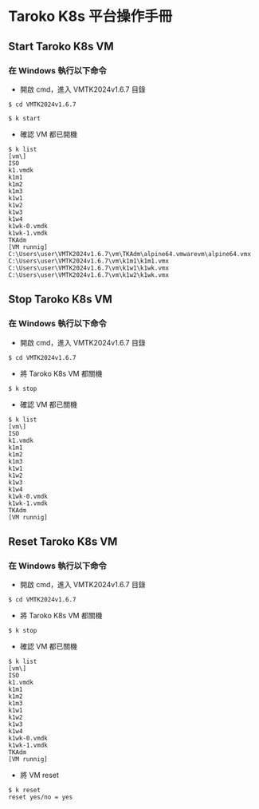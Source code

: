 # Taroko K8s 平台操作手冊

## Start Taroko K8s VM
### 在 Windows 執行以下命令
* 開啟 cmd，進入 VMTK2024v1.6.7 目錄
```
$ cd VMTK2024v1.6.7
```
```
$ k start
```
* 確認 VM 都已開機
```
$ k list
[vm\]
ISO
k1.vmdk
k1m1
k1m2
k1m3
k1w1
k1w2
k1w3
k1w4
k1wk-0.vmdk
k1wk-1.vmdk
TKAdm
[VM runnig]
C:\Users\user\VMTK2024v1.6.7\vm\TKAdm\alpine64.vmwarevm\alpine64.vmx
C:\Users\user\VMTK2024v1.6.7\vm\k1m1\k1m1.vmx
C:\Users\user\VMTK2024v1.6.7\vm\k1w1\k1wk.vmx
C:\Users\user\VMTK2024v1.6.7\vm\k1w2\k1wk.vmx
```
## Stop Taroko K8s VM
### 在 Windows 執行以下命令
* 開啟 cmd，進入 VMTK2024v1.6.7 目錄
```
$ cd VMTK2024v1.6.7
```
* 將 Taroko K8s VM 都關機
```
$ k stop
```
* 確認 VM 都已關機
```
$ k list
[vm\]
ISO
k1.vmdk
k1m1
k1m2
k1m3
k1w1
k1w2
k1w3
k1w4
k1wk-0.vmdk
k1wk-1.vmdk
TKAdm
[VM runnig]
```

## Reset Taroko K8s VM
### 在 Windows 執行以下命令

* 開啟 cmd，進入 VMTK2024v1.6.7 目錄
```
$ cd VMTK2024v1.6.7
```
* 將 Taroko K8s VM 都關機
```
$ k stop
```
* 確認 VM 都已關機
```
$ k list
[vm\]
ISO
k1.vmdk
k1m1
k1m2
k1m3
k1w1
k1w2
k1w3
k1w4
k1wk-0.vmdk
k1wk-1.vmdk
TKAdm
[VM runnig]
```
* 將 VM reset
```
$ k reset
reset yes/no = yes
```
